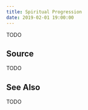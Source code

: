 ```yaml
---
title: Spiritual Progression
date: 2019-02-01 19:00:00
---
```


TODO

## Source
TODO

## See Also
TODO
